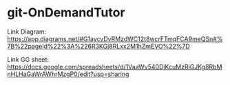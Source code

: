 ﻿# git-OnDemandTutor

Link Diagram: https://app.diagrams.net/#G1aycvDvRMzdWC12t8wcrFTmqFCA9meQSn#%7B%22pageId%22%3A%226R3KGj8RLxx2M1hZmEVO%22%7D

Link GG sheet: https://docs.google.com/spreadsheets/d/1VaaWv540DiKcuMzRiGJKg8RbMnHLHaGaWrAWhrMzgP0/edit?usp=sharing
